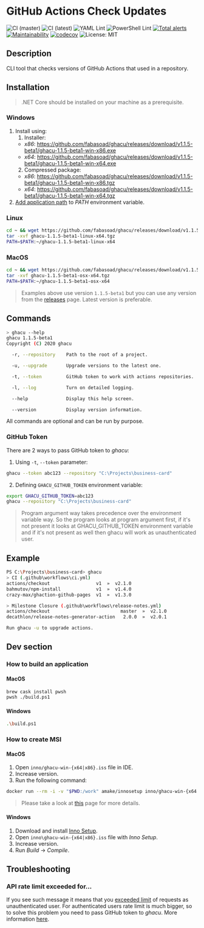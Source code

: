 # GitHub Actions Check Updates
![CI (master)](https://github.com/fabasoad/ghacu/workflows/CI%20(master)/badge.svg) ![CI (latest)](https://github.com/fabasoad/ghacu/workflows/CI%20(latest)/badge.svg) ![YAML Lint](https://github.com/fabasoad/ghacu/workflows/YAML%20Lint/badge.svg) ![PowerShell Lint](https://github.com/fabasoad/ghacu/workflows/PowerShell%20Lint/badge.svg) [![Total alerts](https://img.shields.io/lgtm/alerts/g/fabasoad/ghacu.svg?logo=lgtm&logoWidth=18)](https://lgtm.com/projects/g/fabasoad/ghacu/alerts/) [![Maintainability](https://api.codeclimate.com/v1/badges/261a8a73037043dfde09/maintainability)](https://codeclimate.com/github/fabasoad/ghacu/maintainability) [![codecov](https://codecov.io/gh/fabasoad/ghacu/branch/master/graph/badge.svg)](https://codecov.io/gh/fabasoad/ghacu) ![License: MIT](https://img.shields.io/github/license/fabasoad/ghacu)
## Description
CLI tool that checks versions of GitHub Actions that used in a repository.
## Installation
> .NET Core should be installed on your machine as a prerequisite.
### Windows
1. Install using:
    1. Installer:
    * _x86_: https://github.com/fabasoad/ghacu/releases/download/v1.1.5-beta1/ghacu-1.1.5-beta1-win-x86.exe
    * _x64_: https://github.com/fabasoad/ghacu/releases/download/v1.1.5-beta1/ghacu-1.1.5-beta1-win-x64.exe
    2. Compressed package:
    * _x86_: https://github.com/fabasoad/ghacu/releases/download/v1.1.5-beta1/ghacu-1.1.5-beta1-win-x86.tgz
    * _x64_: https://github.com/fabasoad/ghacu/releases/download/v1.1.5-beta1/ghacu-1.1.5-beta1-win-x64.tgz
2. [Add application path](https://stackoverflow.com/questions/44272416/how-to-add-a-folder-to-path-environment-variable-in-windows-10-with-screensho) to _PATH_ environment variable.
### Linux
```bash
cd ~ && wget https://github.com/fabasoad/ghacu/releases/download/v1.1.5-beta1/ghacu-1.1.5-beta1-linux-x64.tgz
tar -xvf ghacu-1.1.5-beta1-linux-x64.tgz
PATH=$PATH:~/ghacu-1.1.5-beta1-linux-x64
```
### MacOS
```bash
cd ~ && wget https://github.com/fabasoad/ghacu/releases/download/v1.1.5-beta1/ghacu-1.1.5-beta1-osx-x64.tgz
tar -xvf ghacu-1.1.5-beta1-osx-x64.tgz
PATH=$PATH:~/ghacu-1.1.5-beta1-osx-x64
```
> Examples above use version `1.1.5-beta1` but you can use any version from the [releases](https://github.com/fabasoad/ghacu/releases) page. Latest version is preferable.
## Commands
```bash
> ghacu --help
ghacu 1.1.5-beta1
Copyright (C) 2020 ghacu

  -r, --repository    Path to the root of a project.

  -u, --upgrade       Upgrade versions to the latest one.

  -t, --token         GitHub token to work with actions repositories.

  -l, --log           Turn on detailed logging.

  --help              Display this help screen.

  --version           Display version information.
```
All commands are optional and can be run by purpose.
### GitHub Token
There are 2 ways to pass GitHub token to _ghacu_:
1. Using `-t`, `--token` parameter:
```bash
ghacu --token abc123 --repository "C:\Projects\business-card"
```
2. Defining `GHACU_GITHUB_TOKEN` environment variable:
```bash
export GHACU_GITHUB_TOKEN=abc123
ghacu --repository "C:\Projects\business-card"
```
> Program argument way takes precedence over the environment variable way. So the program looks at program argument first, if it's not present it looks at GHACU_GITHUB_TOKEN environment variable and if it's not present as well then ghacu will work as unauthenticated user.
## Example
```bash
PS C:\Projects\business-card> ghacu
> CI (.github\workflows\ci.yml)
actions/checkout                 v1  »  v2.1.0
bahmutov/npm-install             v1  »  v1.4.0
crazy-max/ghaction-github-pages  v1  »  v1.3.0

> Milestone Closure (.github\workflows\release-notes.yml)
actions/checkout                          master  »  v2.1.0
decathlon/release-notes-generator-action   2.0.0  »  v2.0.1

Run ghacu -u to upgrade actions.
```
## Dev section
### How to build an application
#### MacOS
```bash
brew cask install pwsh
pwsh ./build.ps1
```
#### Windows
```bash
.\build.ps1
```
### How to create MSI
#### MacOS
1. Open `inno/ghacu-win-{x64|x86}.iss` file in IDE.
2. Increase version.
3. Run the following command:
```bash
docker run --rm -i -v "$PWD:/work" amake/innosetup inno/ghacu-win-{x64|x86}.iss
```
> Please take a look at [this](https://gist.github.com/amake/3e7194e5e61d0e1850bba144797fd797) page for more details.
#### Windows
1. Download and install [Inno Setup](https://jrsoftware.org/isinfo.php).
2. Open `inno\ghacu-win-{x64|x86}.iss` file with _Inno Setup_.
3. Increase version.
4. Run _Build_ -> _Compile_.
## Troubleshooting
### API rate limit exceeded for...
If you see such message it means that you [exceeded limit](https://developer.github.com/v3/#rate-limiting) of requests as unauthenticated user. For authenticated users rate limit is much bigger, so to solve this problem you need to pass GitHub token to _ghacu_. More information [here](#github-token).